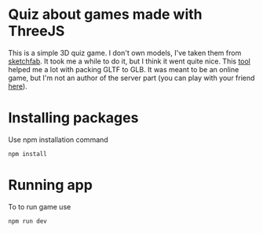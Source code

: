 # Quiz about games made with ThreeJS
This is a simple 3D quiz game. I don't own models, I've taken them from [sketchfab](https://sketchfab.com/features/free-3d-models).
It took me a while to do it, but I think it went quite nice. This [tool](https://sbtron.github.io/makeglb/) helped me a lot with packing
GLTF to GLB. It was meant to be an online game, but I'm not an author of the server part (you can play with your friend [here](http://amogus-quiz.herokuapp.com/)).

# Installing packages
Use npm installation command
```
npm install
```

# Running app
To to run game use
```
npm run dev
```
